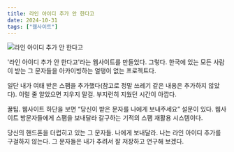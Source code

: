 ```yaml
---
title: 라인 아이디 추가 안 한다고
date: 2024-10-31
tags: ["웹사이트"]
---
```


![라인 아이디 추가 안 한다고](https://bear-images.sfo2.cdn.digitaloceanspaces.com/us/-7.webp)

'라인 아이디 추가 안 한다고'라는 웹사이트를 만들었다. 그렇다. 한국에 있는 모든 사람이 받는 그 문자들을 아카이빙하는 얼탱이 없는 프로젝트다.

일단 내가 여태 받은 스팸을 추가했다(참고로 정말 쓰레기 같은 내용은 추가하지 않았다). 이럴 줄 알았으면 지우지 말걸. 부지런히 지웠던 시간이 아깝다. 

꿀팁. 웹사이트 하단을 보면 “당신이 받은 문자를 나에게 보내주세요” 설문이 있다. 웹사이트 방문자들에게 스팸을 보내달라 갈구하는 기적의 스팸 재활용 시스템이다.

당신의 핸드폰을 더럽히고 있는 그 문자들. 나에게 보내달라. 나는 라인 아이디 추가를 구걸하지 않는다. 그 문자들은 내가 추려서 잘 저장하고 연구해 보겠다.